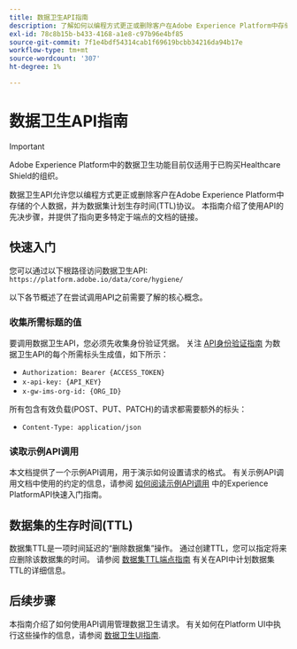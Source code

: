 ```yaml
---
title: 数据卫生API指南
description: 了解如何以编程方式更正或删除客户在Adobe Experience Platform中存储的个人数据。
exl-id: 78c8b15b-b433-4168-a1e8-c97b96e4bf85
source-git-commit: 7f1e4bdf54314cab1f69619bcbb34216da94b17e
workflow-type: tm+mt
source-wordcount: '307'
ht-degree: 1%

---
```


# 数据卫生API指南

>[!IMPORTANT]
>
>Adobe Experience Platform中的数据卫生功能目前仅适用于已购买Healthcare Shield的组织。

数据卫生API允许您以编程方式更正或删除客户在Adobe Experience Platform中存储的个人数据，并为数据集计划生存时间(TTL)协议。 本指南介绍了使用API的先决步骤，并提供了指向更多特定于端点的文档的链接。

## 快速入门

您可以通过以下根路径访问数据卫生API: `https://platform.adobe.io/data/core/hygiene/`

以下各节概述了在尝试调用API之前需要了解的核心概念。

### 收集所需标题的值

要调用数据卫生API，您必须先收集身份验证凭据。 关注 [API身份验证指南](../../landing/api-authentication.md) 为数据卫生API的每个所需标头生成值，如下所示：

* `Authorization: Bearer {ACCESS_TOKEN}`
* `x-api-key: {API_KEY}`
* `x-gw-ims-org-id: {ORG_ID}`

所有包含有效负载(POST、PUT、PATCH)的请求都需要额外的标头：

* `Content-Type: application/json`

### 读取示例API调用

本文档提供了一个示例API调用，用于演示如何设置请求的格式。 有关示例API调用文档中使用的约定的信息，请参阅 [如何阅读示例API调用](../../landing/api-guide.md#sample-api) 中的Experience PlatformAPI快速入门指南。

<!-- ## Work orders

A work order is a representation of a data hygiene task that deletes consumer identities from a specific dataset or all datasets. See the [work order endpoint guide](./workorder.md) for details on working with work orders in the API. -->

## 数据集的生存时间(TTL)

数据集TTL是一项时间延迟的“删除数据集”操作。 通过创建TTL，您可以指定将来应删除该数据集的时间。 请参阅 [数据集TTL端点指南](./ttl.md) 有关在API中计划数据集TTL的详细信息。

## 后续步骤

本指南介绍了如何使用API调用管理数据卫生请求。 有关如何在Platform UI中执行这些操作的信息，请参阅 [数据卫生UI指南](../ui/overview.md).
